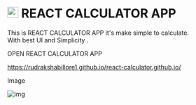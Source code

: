 
<h1>
<img src = "https://user-images.githubusercontent.com/102648499/163681010-6ae52d4f-36fe-4603-a6d1-fdf4bf4fa048.png" height = "25" width = " 25" alt = " logo " />
 <span > REACT CALCULATOR APP <span/>
</h1>
   
   
   
 <p height = "10 " width = "10 ">This is REACT CALCULATOR APP it's make simple to calculate. </br> With best UI and Simplicity .</p> 
  
  <span> <a herf = "https://rudrakshabillore1.github.io/react-calculator.github.io/"> OPEN REACT CALCULATOR APP </a> </span>
                
  https://rudrakshabillore1.github.io/react-calculator.github.io/
               
               
               
<h float = "centre">   Image  <h>
               
               
<div> <img src = "https://user-images.githubusercontent.com/102648499/163682952-7bf3d2fa-0659-45bc-9edd-c3b647d18b1b.png" alt = "img" />
</div>
                                                     
               
               
               
               
